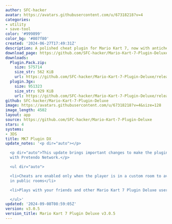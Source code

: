 ```yaml
---
author: SFC-hacker
avatar: https://avatars.githubusercontent.com/u/67318218?v=4
categories:
- utility
- save-tool
color: '#999899'
color_bg: '#807f80'
created: '2024-06-27T17:49:31Z'
description: A polished cheat plugin for Mario Kart 7, now with anticheat!
download_page: https://github.com/SFC-hacker/Mario-Kart-7-Plugin-Deluxe/releases
downloads:
  Plugin.Pack.zip:
    size: 575714
    size_str: 562 KiB
    url: https://github.com/SFC-hacker/Mario-Kart-7-Plugin-Deluxe/releases/download/v3.0.5/Plugin.Pack.zip
  plugin.3gx:
    size: 951323
    size_str: 929 KiB
    url: https://github.com/SFC-hacker/Mario-Kart-7-Plugin-Deluxe/releases/download/v3.0.5/plugin.3gx
github: SFC-hacker/Mario-Kart-7-Plugin-Deluxe
image: https://avatars.githubusercontent.com/u/67318218?v=4&size=128
image_length: 4502
layout: app
source: https://github.com/SFC-hacker/Mario-Kart-7-Plugin-Deluxe
stars: 4
systems:
- 3DS
title: MK7 Plugin DX
update_notes: '<p dir="auto"></p>

  <p dir="auto">This update brings important changes to make the plugin compatible
  with Pretendo Network.</p>

  <ul dir="auto">

  <li>Cheats are enabled only when the player is in a custom room to avoid cheats
  in public rooms</li>

  <li>Plays with your friends and other Mario Kart 7 Plugin Deluxe users!</li>

  </ul>'
updated: '2024-09-08T08:59:05Z'
version: v3.0.5
version_title: Mario Kart 7 Plugin Deluxe v3.0.5
---
```

